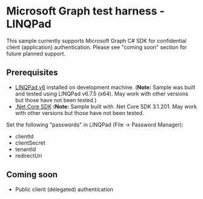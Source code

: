 # Microsoft Graph test harness - LINQPad

This sample currently supports Microsoft Graph C# SDK for confidential client (application) authentication.  Please see "coming soon" section for future planned support.

## Prerequisites
  
- [LINQPad v6](https://www.linqpad.net/LINQPad6.aspx) installed on development machine.  (**Note:** Sample was built and tested using LINQPad v6.7.5 (x64).  May work with other versions but those have not been tested.)
- [.Net Core SDK](https://dotnet.microsoft.com/download/dotnet-core/3.1) (**Note:** Sample built with .Net Core SDK 3.1.201.  May work with other versions but those have not been tested.

Set the following "passwords" in LINQPad (File -> Password Manager):
  - clientId
  - clientSecret
  - tenantId
  - redirectUri


## Coming soon

- Public client (delegated) authentication

